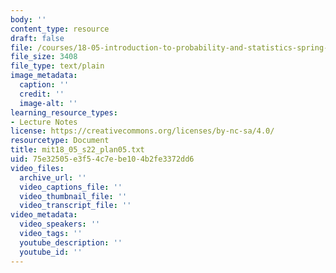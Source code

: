 ```yaml
---
body: ''
content_type: resource
draft: false
file: /courses/18-05-introduction-to-probability-and-statistics-spring-2022/mit18_05_s22_plan05.txt
file_size: 3408
file_type: text/plain
image_metadata:
  caption: ''
  credit: ''
  image-alt: ''
learning_resource_types:
- Lecture Notes
license: https://creativecommons.org/licenses/by-nc-sa/4.0/
resourcetype: Document
title: mit18_05_s22_plan05.txt
uid: 75e32505-e3f5-4c7e-be10-4b2fe3372dd6
video_files:
  archive_url: ''
  video_captions_file: ''
  video_thumbnail_file: ''
  video_transcript_file: ''
video_metadata:
  video_speakers: ''
  video_tags: ''
  youtube_description: ''
  youtube_id: ''
---
```

